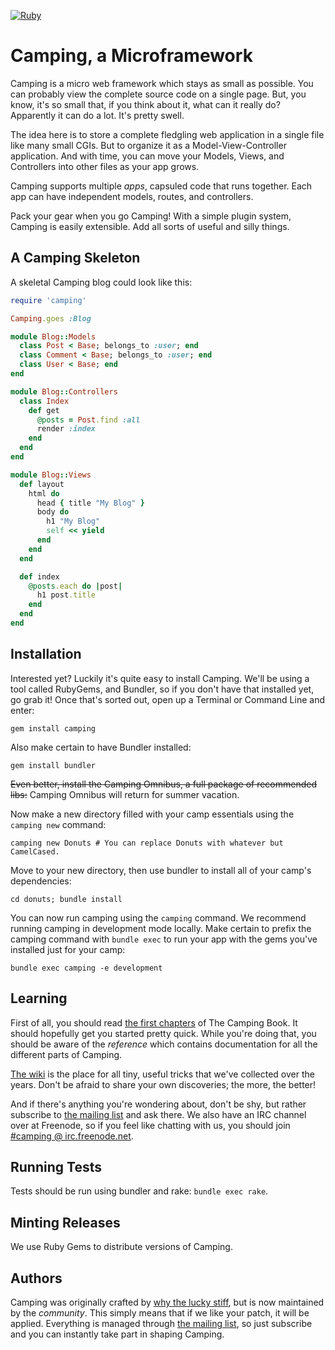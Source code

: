 [![Ruby](https://github.com/camping/camping/actions/workflows/ruby.yml/badge.svg)](https://github.com/camping/camping/actions/workflows/ruby.yml)

# Camping, a Microframework

Camping is a micro web framework which stays as small as possible.
You can probably view the complete source code on a single page. But, you
know, it's so small that, if you think about it, what can it really do? Apparently
it can do a lot. It's pretty swell.

The idea here is to store a complete fledgling web application in a single
file like many small CGIs. But to organize it as a Model-View-Controller
application. And with time, you can move your Models, Views, and Controllers into
other files as your app grows.

Camping supports multiple *apps*, capsuled code that runs together. Each app can
have independent models, routes, and controllers.

Pack your gear when you go Camping! With a simple plugin system, Camping is easily
extensible. Add all sorts of useful and silly things.

## A Camping Skeleton

A skeletal Camping blog could look like this:

```ruby
require 'camping'

Camping.goes :Blog

module Blog::Models
  class Post < Base; belongs_to :user; end
  class Comment < Base; belongs_to :user; end
  class User < Base; end
end

module Blog::Controllers
  class Index
    def get
      @posts = Post.find :all
      render :index
    end
  end
end

module Blog::Views
  def layout
    html do
      head { title "My Blog" }
      body do
        h1 "My Blog"
        self << yield
      end
    end
  end

  def index
    @posts.each do |post|
      h1 post.title
    end
  end
end
```

## Installation

Interested yet?  Luckily it's quite easy to install Camping.  We'll be using
a tool called RubyGems, and Bundler, so if you don't have that installed
yet, go grab it! Once that's sorted out, open up a Terminal or Command
Line and enter:

```
gem install camping
```

Also make certain to have Bundler installed:

```
gem install bundler
```

~~Even better, install the Camping Omnibus, a full package of recommended libs:~~ Camping Omnibus will return for summer vacation.

Now make a new directory filled with your camp essentials using the `camping new` command:

```
camping new Donuts # You can replace Donuts with whatever but CamelCased.
```

Move to your new directory, then use bundler to install all of your camp's dependencies:

```
cd donuts; bundle install
```

You can now run camping using the `camping` command. We recommend running camping in development mode locally. Make certain to prefix the camping command with `bundle exec` to run your app with the gems you've installed just for your camp:

```
bundle exec camping -e development
```

## Learning

First of all, you should read [the first chapters](/book/01_introduction.md)
of The Camping Book. It should hopefully get you started pretty quick. While
you're doing that, you should be aware of the _reference_ which contains
documentation for all the different parts of Camping.

[The wiki](https://github.com/camping/camping/wiki) is the place for all tiny,
useful tricks that we've collected over the years.  Don't be afraid to share
your own discoveries; the more, the better!

And if there's anything you're wondering about, don't be shy, but rather
subscribe to [the mailing list](http://rubyforge.org/mailman/listinfo/camping-list)
and ask there.  We also have an IRC channel over at Freenode, so if you feel
like chatting with us, you should join [#camping @ irc.freenode.net](http://java.freenode.net/?channel=camping).

## Running Tests

Tests should be run using bundler and rake: `bundle exec rake`.

## Minting Releases

We use Ruby Gems to distribute versions of Camping.

## Authors

Camping was originally crafted by [why the lucky stiff](http://en.wikipedia.org/wiki/Why_the_lucky_stiff),
but is now maintained by the _community_.  This simply means that if we like your
patch, it will be applied.  Everything is managed through [the mailing list](http://rubyforge.org/mailman/listinfo/camping-list),
so just subscribe and you can instantly take part in shaping Camping.
